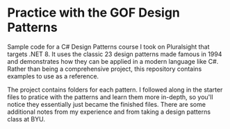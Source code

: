 # Practice with the GOF Design Patterns

Sample code for a C# Design Patterns course I took on Pluralsight that targets .NET 8. It uses the classic 23 design patterns made famous in 1994 and demonstrates how they can be applied in a modern language like C#. Rather than being a comprehensive project, this repository contains examples to use as a reference.

The project contains folders for each pattern. I followed along in the starter files to pratice with the patterns and learn them more in-depth, so you'll notice they essentially just became the finished files. There are some additional notes from my experience and from taking a design patterns class at BYU.
